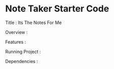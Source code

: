 # Note Taker Starter Code
Title : Its The Notes For Me 

Overview :

Features :

Running Project :

Dependencies : 